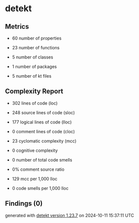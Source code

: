 # detekt

## Metrics

* 60 number of properties

* 23 number of functions

* 5 number of classes

* 1 number of packages

* 5 number of kt files

## Complexity Report

* 302 lines of code (loc)

* 248 source lines of code (sloc)

* 177 logical lines of code (lloc)

* 0 comment lines of code (cloc)

* 23 cyclomatic complexity (mcc)

* 0 cognitive complexity

* 0 number of total code smells

* 0% comment source ratio

* 129 mcc per 1,000 lloc

* 0 code smells per 1,000 lloc

## Findings (0)

generated with [detekt version 1.23.7](https://detekt.dev/) on 2024-10-11 15:37:11 UTC
